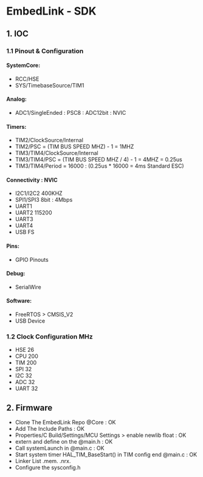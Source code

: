 # EmbedLink - SDK 

## 1.  IOC

### 1.1 Pinout & Configuration
#### SystemCore:
* RCC/HSE
* SYS/TimebaseSource/TIM1

#### Analog:
* ADC1/SingleEnded : PSC8 : ADC12bit : NVIC

#### Timers:
* TIM2/ClockSource/Internal
* TIM2/PSC = (TIM BUS SPEED MHZ) - 1 = 1MHZ
* TIM3/TIM4/ClockSource/Internal
* TIM3/TIM4/PSC = (TIM BUS SPEED MHZ / 4) - 1  = 4MHZ = 0.25us 
* TIM3/TIM4/Period = 16000 : (0.25us * 16000 = 4ms Standard ESC)

#### Connectivity : NVIC
* I2C1/I2C2 400KHZ 
* SPI1/SPI3 8bit : 4Mbps 
* UART1 
* UART2 115200
* UART3  
* UART4 
* USB FS

#### Pins:
* GPIO Pinouts

#### Debug:
* SerialWire

#### Software:
* FreeRTOS > CMSIS_V2
* USB Device

### 1.2 Clock Configuration MHz
* HSE  26
* CPU  200
* TIM  200
* SPI  32
* I2C  32
* ADC  32
* UART 32

## 2.  Firmware

* Clone The EmbedLink Repo @Core : OK
* Add The Include Paths : OK
* Properties/C Build/Settings/MCU Settings > enable newlib float : OK
* extern and define on the @main.h : OK
* Call systemLaunch in @main.c : OK
* Start system timer HAL_TIM_BaseStart() in TIM config end @main.c : OK
* Linker List .mem. .nrx.
* Configure the sysconfig.h
